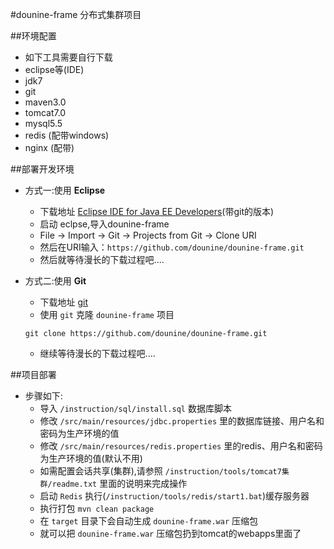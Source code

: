 #dounine-frame 分布式集群项目

##环境配置

* 如下工具需要自行下载
 * eclipse等(IDE)
 * jdk7
 * git
 * maven3.0
 * tomcat7.0
 * mysql5.5
 * redis (配带windows)
 * nginx (配带)

##部署开发环境

* 方式一:使用 **Eclipse**
  * 下载地址 [Eclipse IDE for Java EE Developers]( http://eclipse.org/downloads/ )(带git的版本)
  * 启动 eclpse,导入dounine-frame
  * File -> Import -> Git -> Projects from Git -> Clone URI
  * 然后在URI输入：`https://github.com/dounine/dounine-frame.git`
  * 然后就等待漫长的下载过程吧....

* 方式二:使用 **Git**
  * 下载地址 [git]( http://msysgit.github.io/ )
  * 使用 `git` 克隆 `dounine-frame` 项目
 
  ```shell
  git clone https://github.com/dounine/dounine-frame.git
  ```
  
  * 继续等待漫长的下载过程吧....

##项目部署

* 步骤如下:
  * 导入 `/instruction/sql/install.sql` 数据库脚本
  * 修改 `/src/main/resources/jdbc.properties` 里的数据库链接、用户名和密码为生产环境的值
  * 修改 `/src/main/resources/redis.properties` 里的redis、用户名和密码为生产环境的值(默认不用)
  * 如需配置会话共享(集群),请参照 `/instruction/tools/tomcat7集群/readme.txt` 里面的说明来完成操作
  * 启动 `Redis` 执行(`/instruction/tools/redis/start1.bat`)缓存服务器
  * 执行打包 `mvn clean package`
  * 在 `target` 目录下会自动生成 `dounine-frame.war` 压缩包
  * 就可以把 `dounine-frame.war` 压缩包扔到tomcat的webapps里面了
